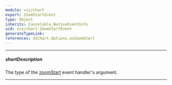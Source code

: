```yaml
---
module: viz/chart
export: ZoomStartEvent
type: Object
inherits: Cancelable,NativeEventInfo
uid: viz/chart:ZoomStartEvent
generateTypeLink: 
references: dxChart.Options.onZoomStart
---
```

---
##### shortDescription
The type of the [zoomStart]({basewidgetpath}/Events/#zoomStart) event handler's argument.

---
<!-- Description goes here -->